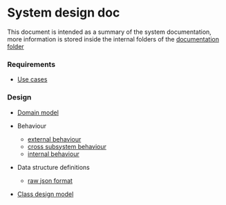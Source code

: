 # System design doc

This document is intended as a summary of the system documentation, more information is stored inside the internal folders of the [documentation folder](.)

### Requirements

* [Use cases](./requirements/use_cases.md)

### Design

* [Domain model](./domain_model/domain.md)
* Behaviour
    * [external behaviour](./behaviour/external_behaviour/external_behaviour.md)
    * [cross subsystem behaviour](./behaviour/cross_subsytem/cross_subsystem.md)
    * [internal behaviour](./behaviour/internal_behaviour/internal_behaviour.md)
* Data structure definitions
    * [raw json format](./data_structure/raw_json.md)

* [Class design model](./class_design_model/class_model_diagram.md)

